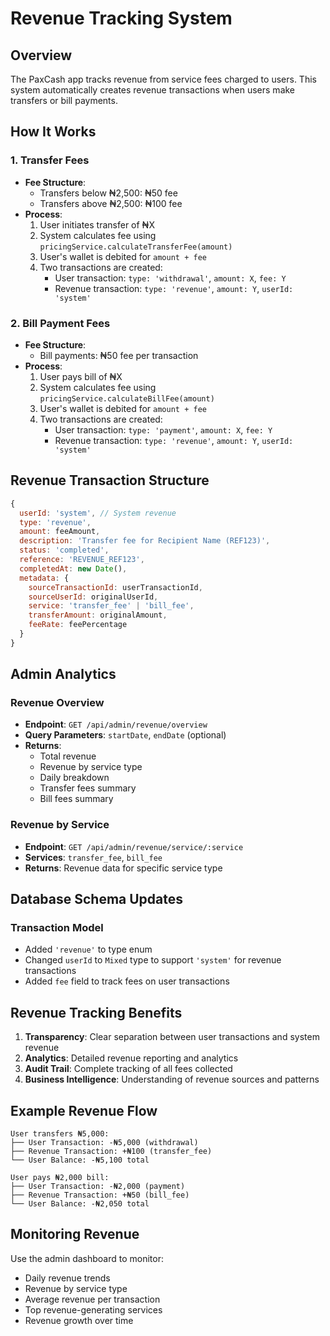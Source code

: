 # Revenue Tracking System

## Overview

The PaxCash app tracks revenue from service fees charged to users. This system automatically creates revenue transactions when users make transfers or bill payments.

## How It Works

### 1. Transfer Fees
- **Fee Structure**: 
  - Transfers below ₦2,500: ₦50 fee
  - Transfers above ₦2,500: ₦100 fee
- **Process**:
  1. User initiates transfer of ₦X
  2. System calculates fee using `pricingService.calculateTransferFee(amount)`
  3. User's wallet is debited for `amount + fee`
  4. Two transactions are created:
     - User transaction: `type: 'withdrawal'`, `amount: X`, `fee: Y`
     - Revenue transaction: `type: 'revenue'`, `amount: Y`, `userId: 'system'`

### 2. Bill Payment Fees
- **Fee Structure**: 
  - Bill payments: ₦50 fee per transaction
- **Process**:
  1. User pays bill of ₦X
  2. System calculates fee using `pricingService.calculateBillFee(amount)`
  3. User's wallet is debited for `amount + fee`
  4. Two transactions are created:
     - User transaction: `type: 'payment'`, `amount: X`, `fee: Y`
     - Revenue transaction: `type: 'revenue'`, `amount: Y`, `userId: 'system'`

## Revenue Transaction Structure

```javascript
{
  userId: 'system', // System revenue
  type: 'revenue',
  amount: feeAmount,
  description: 'Transfer fee for Recipient Name (REF123)',
  status: 'completed',
  reference: 'REVENUE_REF123',
  completedAt: new Date(),
  metadata: {
    sourceTransactionId: userTransactionId,
    sourceUserId: originalUserId,
    service: 'transfer_fee' | 'bill_fee',
    transferAmount: originalAmount,
    feeRate: feePercentage
  }
}
```

## Admin Analytics

### Revenue Overview
- **Endpoint**: `GET /api/admin/revenue/overview`
- **Query Parameters**: `startDate`, `endDate` (optional)
- **Returns**:
  - Total revenue
  - Revenue by service type
  - Daily breakdown
  - Transfer fees summary
  - Bill fees summary

### Revenue by Service
- **Endpoint**: `GET /api/admin/revenue/service/:service`
- **Services**: `transfer_fee`, `bill_fee`
- **Returns**: Revenue data for specific service type

## Database Schema Updates

### Transaction Model
- Added `'revenue'` to type enum
- Changed `userId` to `Mixed` type to support `'system'` for revenue transactions
- Added `fee` field to track fees on user transactions

## Revenue Tracking Benefits

1. **Transparency**: Clear separation between user transactions and system revenue
2. **Analytics**: Detailed revenue reporting and analytics
3. **Audit Trail**: Complete tracking of all fees collected
4. **Business Intelligence**: Understanding of revenue sources and patterns

## Example Revenue Flow

```
User transfers ₦5,000:
├── User Transaction: -₦5,000 (withdrawal)
├── Revenue Transaction: +₦100 (transfer_fee)
└── User Balance: -₦5,100 total

User pays ₦2,000 bill:
├── User Transaction: -₦2,000 (payment)
├── Revenue Transaction: +₦50 (bill_fee)
└── User Balance: -₦2,050 total
```

## Monitoring Revenue

Use the admin dashboard to monitor:
- Daily revenue trends
- Revenue by service type
- Average revenue per transaction
- Top revenue-generating services
- Revenue growth over time


